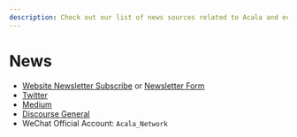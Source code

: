 ```yaml
---
description: Check out our list of news sources related to Acala and ecosystem.
---
```


# News

* [Website Newsletter Subscribe](https://acala.network/#contact) or [Newsletter Form](https://acala.network/newsletter-sign-up.html)
* [Twitter](https://twitter.com/AcalaNetwork)
* [Medium](https://medium.com/acalanetwork)
* [Discourse General](https://acala.discourse.group/c/general/6)
* WeChat Official Account: `Acala_Network`

